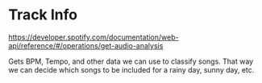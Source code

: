 # Track Info
https://developer.spotify.com/documentation/web-api/reference/#/operations/get-audio-analysis

Gets BPM, Tempo, and other data we can use to classify songs. That way we can decide which songs to be included for a rainy day, sunny day, etc. 